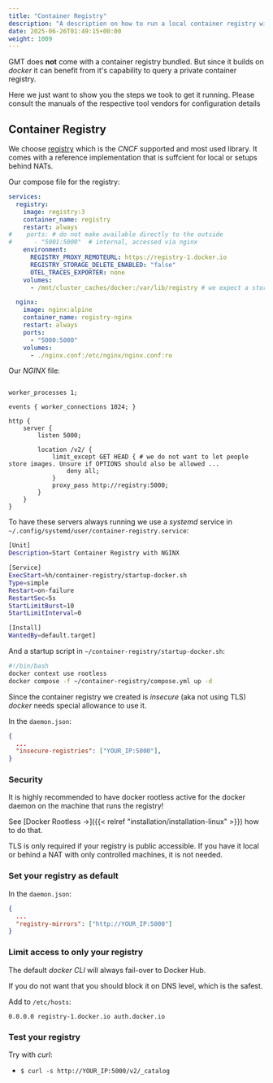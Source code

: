 ```yaml
---
title: "Container Registry"
description: "A description on how to run a local container registry with GMT"
date: 2025-06-26T01:49:15+00:00
weight: 1009
---
```


GMT does **not** come with a container registry bundled. But since it builds on *docker* it can benefit from it's capability
to query a private container registry.

Here we just want to show you the steps we took to get it running. Please consult the manuals of the respective tool vendors
for configuration details

## Container Registry

We choose [registry](https://hub.docker.com/_/registry) which is the *CNCF* supported and most used library. It comes with a reference
implementation that is suffcient for local or setups behind NATs.

Our compose file for the registry:

```yml
services:
  registry:
    image: registry:3
    container_name: registry
    restart: always
#    ports: # do not make available directly to the outside
#      - "5001:5000"  # internal, accessed via nginx
    environment:
      REGISTRY_PROXY_REMOTEURL: https://registry-1.docker.io
      REGISTRY_STORAGE_DELETE_ENABLED: "false"
      OTEL_TRACES_EXPORTER: none
    volumes:
      - /mnt/cluster_caches/docker:/var/lib/registry # we expect a storage system mounted on /mnt/cluster_caches/docker ... for instance an SSD

  nginx:
    image: nginx:alpine
    container_name: registry-nginx
    restart: always
    ports:
      - "5000:5000"
    volumes:
      - ./nginx.conf:/etc/nginx/nginx.conf:ro
```

Our *NGINX* file:

```nginx

worker_processes 1;

events { worker_connections 1024; }

http {
    server {
        listen 5000;

        location /v2/ {
            limit_except GET HEAD { # we do not want to let people store images. Unsure if OPTIONS should also be allowed ...
                deny all;
            }
            proxy_pass http://registry:5000;
        }
    }
}
```

To have these servers always running we use a *systemd* service in `~/.config/systemd/user/container-registry.service`:

```bash
[Unit]
Description=Start Container Registry with NGINX

[Service]
ExecStart=%h/container-registry/startup-docker.sh
Type=simple
Restart=on-failure
RestartSec=5s
StartLimitBurst=10
StartLimitInterval=0

[Install]
WantedBy=default.target]
```

And a startup script in `~/container-registry/startup-docker.sh`:

```bash
#!/bin/bash
docker context use rootless
docker compose -f ~/container-registry/compose.yml up -d
```

Since the container registry we created is *insecure* (aka not using TLS) *docker* needs special allowance to use it.

In the `daemon.json`:

```json
{
  ...
  "insecure-registries": ["YOUR_IP:5000"],
}
```

### Security

It is highly recommended to have docker rootless active for the docker daemon on the machine that runs the registry!

See [Docker Rootless →]({{< relref "installation/installation-linux" >}}) how to do that.

TLS is only required if your registry is public accessible. If you have it local or behind a NAT with only
controlled machines, it is not needed.

### Set your registry as default

In the `daemon.json`:

```json
{
  ...   
  "registry-mirrors": ["http://YOUR_IP:5000"]
}
```

### Limit access to only your registry

The default *docker CLI* will always fail-over to Docker Hub.

If you do not want that you should block it on DNS level, which is the safest.

Add to `/etc/hosts`:

```log
0.0.0.0 registry-1.docker.io auth.docker.io
```

### Test your registry

Try with *curl*:

- `$ curl -s http://YOUR_IP:5000/v2/_catalog`
